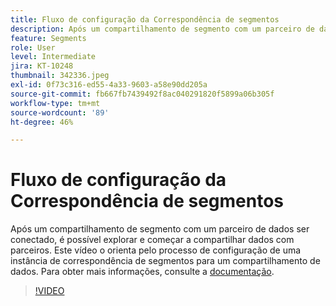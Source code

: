 ```yaml
---
title: Fluxo de configuração da Correspondência de segmentos
description: Após um compartilhamento de segmento com um parceiro de dados ser conectado, é possível explorar e começar a compartilhar dados com parceiros. Este vídeo o orienta pelo processo de ... (as descrições devem ter entre 60 e 160 caracteres)
feature: Segments
role: User
level: Intermediate
jira: KT-10248
thumbnail: 342336.jpeg
exl-id: 0f73c316-ed55-4a33-9603-a58e90dd205a
source-git-commit: fb667fb7439492f8ac040291820f5899a06b305f
workflow-type: tm+mt
source-wordcount: '89'
ht-degree: 46%

---
```


# Fluxo de configuração da Correspondência de segmentos

Após um compartilhamento de segmento com um parceiro de dados ser conectado, é possível explorar e começar a compartilhar dados com parceiros. Este vídeo o orienta pelo processo de configuração de uma instância de correspondência de segmentos para um compartilhamento de dados. Para obter mais informações, consulte a [documentação](https://experienceleague.adobe.com/docs/experience-platform/segmentation/ui/segment-match/overview.html?lang=pt-BR).

>[!VIDEO](https://video.tv.adobe.com/v/3409149/?learn=on&enablevpops&captions=por_br)
